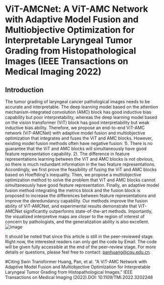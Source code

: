 # ViT-AMCNet: A ViT-AMC Network with Adaptive Model Fusion and Multiobjective Optimization for Interpretable Laryngeal Tumor Grading from Histopathological Images (IEEE Transactions on Medical Imaging 2022)

## Introduction
The tumor grading of laryngeal cancer pathological images needs to be accurate and interpretable. The deep learning model based on the attention mechanism-integrated convolution (AMC) block has good inductive bias capability but poor interpretability, whereas the deep learning model based on the vision transformer (ViT) block has good interpretability but weak inductive bias ability. Therefore, we propose an end-to-end ViT-AMC network (ViT-AMCNet) with adaptive model fusion and multiobjective optimization that integrates and fuses the ViT and AMC blocks. However, existing model fusion methods often have negative fusion: 1). There is no guarantee that the ViT and AMC blocks will simultaneously have good feature representation capability. 2). The difference in feature representations learning between the ViT and AMC blocks is not obvious, so there is much redundant information in the two feature representations. Accordingly, we first prove the feasibility of fusing the ViT and AMC blocks based on Hoeffding's inequality. Then, we propose a multiobjective optimization method to solve the problem that ViT and AMC blocks cannot simultaneously have good feature representation. Finally, an adaptive model fusion method integrating the metrics block and the fusion block is proposed to increase the differences between feature representations and improve the deredundancy capability. Our methods improve the fusion ability of ViT-AMCNet, and experimental results demonstrate that ViT-AMCNet significantly outperforms state-of-the-art methods. Importantly, the visualized interpretive maps are closer to the region of interest of concern by pathologists, and the generalization ability is also excellent. 
![image](https://raw.githubusercontent.com/Baron-Huang/ViT-AMCNet/main/Img/fig.jpg)

It should be noted that since this article is still in the peer-reviewed stage. Right now, the interested readers can only get the code by Email. The code will be given fully accessible at the end of the peer-review stage. For more details or questions, please feel free to contact: panhuang@cqu.edu.cn.

#Citing Swin Transformer
Huang, Pan, et al. "A ViT-AMC Network with Adaptive Model Fusion and Multiobjective Optimization for Interpretable Laryngeal Tumor Grading from Histopathological Images." IEEE Transactions on Medical Imaging (2022).DOI: 10.1109/TMI.2022.3202248
